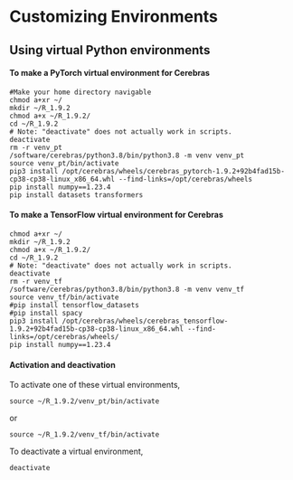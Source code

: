 # Customizing Environments

## Using virtual Python environments

#### To make a PyTorch virtual environment for Cerebras

```console
#Make your home directory navigable
chmod a+xr ~/
mkdir ~/R_1.9.2
chmod a+x ~/R_1.9.2/
cd ~/R_1.9.2
# Note: "deactivate" does not actually work in scripts.
deactivate
rm -r venv_pt
/software/cerebras/python3.8/bin/python3.8 -m venv venv_pt
source venv_pt/bin/activate
pip3 install /opt/cerebras/wheels/cerebras_pytorch-1.9.2+92b4fad15b-cp38-cp38-linux_x86_64.whl --find-links=/opt/cerebras/wheels
pip install numpy==1.23.4
pip install datasets transformers
```

#### To make a TensorFlow virtual environment for Cerebras

```console
chmod a+xr ~/
mkdir ~/R_1.9.2
chmod a+x ~/R_1.9.2/
cd ~/R_1.9.2
# Note: "deactivate" does not actually work in scripts.
deactivate
rm -r venv_tf
/software/cerebras/python3.8/bin/python3.8 -m venv venv_tf
source venv_tf/bin/activate
#pip install tensorflow_datasets
#pip install spacy
pip3 install /opt/cerebras/wheels/cerebras_tensorflow-1.9.2+92b4fad15b-cp38-cp38-linux_x86_64.whl --find-links=/opt/cerebras/wheels/
pip install numpy==1.23.4
```

#### Activation and deactivation

To activate one of these virtual environments,

```console
source ~/R_1.9.2/venv_pt/bin/activate
```

or

```console
source ~/R_1.9.2/venv_tf/bin/activate
```

To deactivate a virtual environment,

```console
deactivate
```
